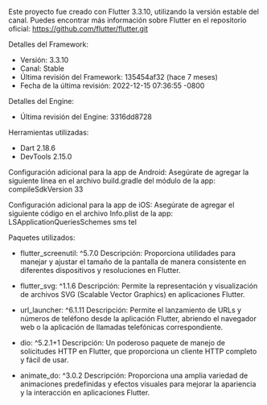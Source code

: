 Este proyecto fue creado con Flutter 3.3.10, utilizando la versión estable del canal. Puedes encontrar más información sobre Flutter en el repositorio oficial: https://github.com/flutter/flutter.git

Detalles del Framework:
- Versión: 3.3.10
- Canal: Stable
- Última revisión del Framework: 135454af32 (hace 7 meses)
- Fecha de la última revisión: 2022-12-15 07:36:55 -0800

Detalles del Engine:
- Última revisión del Engine: 3316dd8728

Herramientas utilizadas:
- Dart 2.18.6
- DevTools 2.15.0

Configuración adicional para la app de Android:
Asegúrate de agregar la siguiente línea en el archivo build.gradle del módulo de la app:
compileSdkVersion 33

Configuración adicional para la app de iOS:
Asegúrate de agregar el siguiente código en el archivo Info.plist de la app:
<key>LSApplicationQueriesSchemes</key>
	<array>
		<string>sms</string>
		<string>tel</string>
	</array>

Paquetes utilizados:
- flutter_screenutil: ^5.7.0
  Descripción: Proporciona utilidades para manejar y ajustar el tamaño de la pantalla de manera consistente en diferentes dispositivos y resoluciones en Flutter.

- flutter_svg: ^1.1.6
  Descripción: Permite la representación y visualización de archivos SVG (Scalable Vector Graphics) en aplicaciones Flutter.

- url_launcher: ^6.1.11
  Descripción: Permite el lanzamiento de URLs y números de teléfono desde la aplicación Flutter, abriendo el navegador web o la aplicación de llamadas telefónicas correspondiente.

- dio: ^5.2.1+1
  Descripción: Un poderoso paquete de manejo de solicitudes HTTP en Flutter, que proporciona un cliente HTTP completo y fácil de usar.

- animate_do: ^3.0.2
  Descripción: Proporciona una amplia variedad de animaciones predefinidas y efectos visuales para mejorar la apariencia y la interacción en aplicaciones Flutter.

